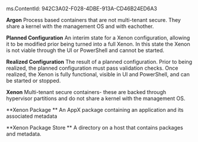 ms.ContentId: 942C3A02-F028-4DBE-913A-CD46B24ED6A3
 

**Argon** 
Process based containers that are not multi-tenant secure. They share a kernel with the management OS and with eachother. 

**Planned Configuration** 
An interim state for a Xenon configuration, allowing it to be modified prior being turned into a full Xenon. In this state the Xenon is not viable through the UI or PowerShell and cannot be started. 

**Realized Configuration** 
The result of a planned configuration. Prior to being realized, the planned configuration must pass validation checks. Once realized, the Xenon is fully functional, visible in UI and PowerShell, and can be started or stopped. 

**Xenon** 
Multi-tenant secure containers- these are backed through hypervisor partitions and do not share a kernel with the management OS. 


**Xenon Package **
An AppX package containing an application and its associated metadata 

**Xenon Package Store **
A directory on a host that contains packages and metadata. 





